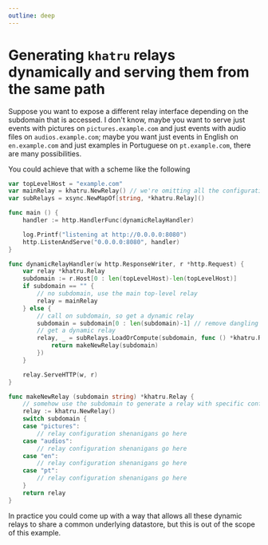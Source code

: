```yaml
---
outline: deep
---
```


# Generating `khatru` relays dynamically and serving them from the same path

Suppose you want to expose a different relay interface depending on the subdomain that is accessed. I don't know, maybe you want to serve just events with pictures on `pictures.example.com` and just events with audio files on `audios.example.com`; maybe you want just events in English on `en.example.com` and just examples in Portuguese on `pt.example.com`, there are many possibilities.

You could achieve that with a scheme like the following

```go
var topLevelHost = "example.com"
var mainRelay = khatru.NewRelay() // we're omitting all the configuration steps for brevity
var subRelays = xsync.NewMapOf[string, *khatru.Relay]()

func main () {
	handler := http.HandlerFunc(dynamicRelayHandler)

	log.Printf("listening at http://0.0.0.0:8080")
	http.ListenAndServe("0.0.0.0:8080", handler)
}

func dynamicRelayHandler(w http.ResponseWriter, r *http.Request) {
	var relay *khatru.Relay
	subdomain := r.Host[0 : len(topLevelHost)-len(topLevelHost)]
	if subdomain == "" {
		// no subdomain, use the main top-level relay
		relay = mainRelay
	} else {
		// call on subdomain, so get a dynamic relay
		subdomain = subdomain[0 : len(subdomain)-1] // remove dangling "."
		// get a dynamic relay
		relay, _ = subRelays.LoadOrCompute(subdomain, func () *khatru.Relay {
			return makeNewRelay(subdomain)
		})
	}

	relay.ServeHTTP(w, r)
}

func makeNewRelay (subdomain string) *khatru.Relay {
	// somehow use the subdomain to generate a relay with specific configurations
	relay := khatru.NewRelay()
	switch subdomain {
	case "pictures":
		// relay configuration shenanigans go here
	case "audios":
		// relay configuration shenanigans go here
	case "en":
		// relay configuration shenanigans go here
	case "pt":
		// relay configuration shenanigans go here
	}
	return relay
}
```

In practice you could come up with a way that allows all these dynamic relays to share a common underlying datastore, but this is out of the scope of this example.
